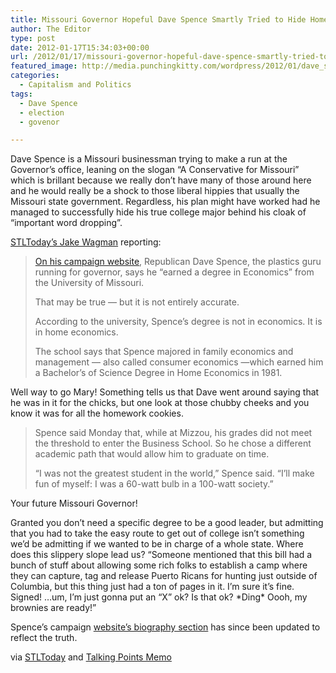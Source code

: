 ```yaml
---
title: Missouri Governor Hopeful Dave Spence Smartly Tried to Hide Home Economics Major
author: The Editor
type: post
date: 2012-01-17T15:34:03+00:00
url: /2012/01/17/missouri-governor-hopeful-dave-spence-smartly-tried-to-hide-home-economics-major/
featured_image: http://media.punchingkitty.com/wordpress/2012/01/dave_spence_apron.jpg
categories:
  - Capitalism and Politics
tags:
  - Dave Spence
  - election
  - govenor

---
```

Dave Spence is a Missouri businessman trying to make a run at the Governor&#8217;s office, leaning on the slogan &#8220;A Conservative for Missouri&#8221; which is brillant because we really don&#8217;t have many of those around here and he would really be a shock to those liberal hippies that usually the Missouri state government. Regardless, his plan might have worked had he managed to successfully hide his true college major behind his cloak of &#8220;important word dropping&#8221;.

<a href="http://www.stltoday.com/news/local/govt-and-politics/political-fix/spence-s-college-degree-economics-yes-but-of-the-home/article_5075c222-3bbe-11e1-bd93-0019bb30f31a.html" target="_blank">STLToday&#8217;s Jake Wagman</a> reporting:

> <a href="http://www.spenceforgovernor.com/splash/biography/" target="_blank">On his campaign website</a>, Republican Dave Spence, the plastics guru running for governor, says he &#8220;earned a degree in Economics&#8221; from the University of Missouri.
> 
> That may be true — but it is not entirely accurate.
> 
> According to the university, Spence&#8217;s degree is not in economics. It is in home economics.
> 
> The school says that Spence majored in family economics and management — also called consumer economics —which earned him a Bachelor&#8217;s of Science Degree in Home Economics in 1981.

Well way to go Mary! Something tells us that Dave went around saying that he was in it for the chicks, but one look at those chubby cheeks and you know it was for all the homework cookies.

> Spence said Monday that, while at Mizzou, his grades did not meet the threshold to enter the Business School. So he chose a different academic path that would allow him to graduate on time.
> 
> &#8220;I was not the greatest student in the world,&#8221; Spence said. &#8220;I&#8217;ll make fun of myself: I was a 60-watt bulb in a 100-watt society.&#8221;

Your future Missouri Governor!

Granted you don&#8217;t need a specific degree to be a good leader, but admitting that you had to take the easy route to get out of college isn&#8217;t something we&#8217;d be admitting if we wanted to be in charge of a whole state. Where does this slippery slope lead us? &#8220;Someone mentioned that this bill had a bunch of stuff about allowing some rich folks to establish a camp where they can capture, tag and release Puerto Ricans for hunting just outside of Columbia, but this thing just had a ton of pages in it. I&#8217;m sure it&#8217;s fine. Signed! &#8230;um, I&#8217;m just gonna put an &#8220;X&#8221; ok? Is that ok? \*Ding\* Oooh, my brownies are ready!&#8221;

Spence&#8217;s campaign <a href="http://www.spenceforgovernor.com/splash/biography/" target="_blank">website&#8217;s biography section</a> has since been updated to reflect the truth.

via <a href="http://www.stltoday.com/news/local/govt-and-politics/political-fix/spence-s-college-degree-economics-yes-but-of-the-home/article_5075c222-3bbe-11e1-bd93-0019bb30f31a.html" target="_blank">STLToday</a> and <a href="http://tpmmuckraker.talkingpointsmemo.com/2012/01/gop_candidate_passed_off_home_economics_degree_as.php" target="_blank">Talking Points Memo</a>